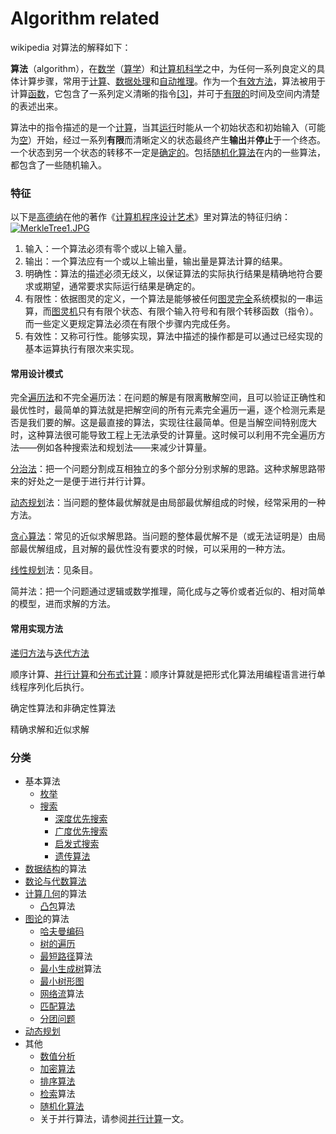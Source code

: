 # Algorithm related

wikipedia 对算法的解释如下：

**算法**（algorithm），在[数学](https://zh.wikipedia.org/wiki/%E6%95%B8%E5%AD%B8)（[算学](https://zh.wikipedia.org/wiki/%E7%AE%97%E5%AD%B8)）和[计算机科学](https://zh.wikipedia.org/wiki/%E9%9B%BB%E8%85%A6%E7%A7%91%E5%AD%B8)之中，为任何一系列良定义的具体计算步骤，常用于[计算](https://zh.wikipedia.org/wiki/%E8%A8%88%E7%AE%97)、[数据处理](https://zh.wikipedia.org/w/index.php?title=%E6%95%B8%E6%93%9A%E8%99%95%E7%90%86&action=edit&redlink=1)和[自动推理](https://zh.wikipedia.org/wiki/%E8%87%AA%E5%8A%A8%E6%8E%A8%E7%90%86)。作为一个[有效方法](https://zh.wikipedia.org/w/index.php?title=%E6%9C%89%E6%95%88%E6%96%B9%E6%B3%95&action=edit&redlink=1)，算法被用于计算[函数](https://zh.wikipedia.org/wiki/%E5%87%BD%E6%95%B8)，它包含了一系列定义清晰的指令[\[3\]](https://zh.wikipedia.org/wiki/%E7%AE%97%E6%B3%95#cite_note-3)，并可于[有限的](https://zh.wiktionary.org/wiki/Special:Search/%E6%9C%89%E9%99%90%E7%9A%84)时间及空间内清楚的表述出来。

算法中的指令描述的是一个[计算](https://zh.wikipedia.org/wiki/%E8%A8%88%E7%AE%97)，当其[运行](https://zh.wikipedia.org/w/index.php?title=%E5%9F%B7%E8%A1%8C&action=edit&redlink=1)时能从一个初始状态和初始输入（可能为[空](https://zh.wikipedia.org/wiki/%E7%A9%BA%E5%AD%97%E5%85%83%E4%B8%B2)）开始，经过一系列**有限**而清晰定义的状态最终产生**输出**并**停止**于一个终态。一个状态到另一个状态的转移不一定是[确定的](https://zh.wikipedia.org/wiki/%E7%A1%AE%E5%AE%9A%E6%80%A7%E7%AE%97%E6%B3%95)。包括[随机化算法](https://zh.wikipedia.org/wiki/%E9%9A%A8%E6%A9%9F%E5%8C%96%E7%AE%97%E6%B3%95)在内的一些算法，都包含了一些随机输入。

### 特征

以下是[高德纳](https://zh.wikipedia.org/wiki/%E9%AB%98%E5%BE%B7%E7%BA%B3)在他的著作《[计算机程序设计艺术](https://zh.wikipedia.org/wiki/%E8%AE%A1%E7%AE%97%E6%9C%BA%E7%A8%8B%E5%BA%8F%E8%AE%BE%E8%AE%A1%E8%89%BA%E6%9C%AF)》里对算法的特征归纳：[![MerkleTree1.JPG](https://upload.wikimedia.org/wikipedia/commons/thumb/1/12/MerkleTree1.JPG/200px-MerkleTree1.JPG)](https://zh.wikipedia.org/wiki/File:MerkleTree1.JPG)

1. 输入：一个算法必须有零个或以上输入量。
2. 输出：一个算法应有一个或以上输出量，输出量是算法计算的结果。
3. 明确性：算法的描述必须无歧义，以保证算法的实际执行结果是精确地符合要求或期望，通常要求实际运行结果是确定的。
4. 有限性：依据图灵的定义，一个算法是能够被任何[图灵完全](https://zh.wikipedia.org/wiki/%E5%9B%BE%E7%81%B5%E5%AE%8C%E5%85%A8)系统模拟的一串运算，而[图灵机](https://zh.wikipedia.org/wiki/%E5%9C%96%E9%9D%88%E6%A9%9F)只有有限个状态、有限个输入符号和有限个转移函数（指令）。而一些定义更规定算法必须在有限个步骤内完成任务。
5. 有效性：又称可行性。能够实现，算法中描述的操作都是可以通过已经实现的基本运算执行有限次来实现。

#### 常用设计模式

完全[遍历法](https://zh.wikipedia.org/w/index.php?title=%E9%81%8D%E6%AD%B7%E6%B3%95&action=edit&redlink=1)和不完全遍历法：在问题的解是有限离散解空间，且可以验证正确性和最优性时，最简单的算法就是把解空间的所有元素完全遍历一遍，逐个检测元素是否是我们要的解。这是最直接的算法，实现往往最简单。但是当解空间特别庞大时，这种算法很可能导致工程上无法承受的计算量。这时候可以利用不完全遍历方法——例如各种搜索法和规划法——来减少计算量。

[分治法](https://zh.wikipedia.org/wiki/%E5%88%86%E6%B2%BB%E6%B3%95)：把一个问题分割成互相独立的多个部分分别求解的思路。这种求解思路带来的好处之一是便于进行并行计算。

[动态规划](https://zh.wikipedia.org/wiki/%E5%8A%A8%E6%80%81%E8%A7%84%E5%88%92)法：当问题的整体最优解就是由局部最优解组成的时候，经常采用的一种方法。

[贪心算法](https://zh.wikipedia.org/wiki/%E8%B4%AA%E5%BF%83%E6%B3%95)：常见的近似求解思路。当问题的整体最优解不是（或无法证明是）由局部最优解组成，且对解的最优性没有要求的时候，可以采用的一种方法。

[线性规划](https://zh.wikipedia.org/wiki/%E7%BA%BF%E6%80%A7%E8%A7%84%E5%88%92)法：见条目。

简并法：把一个问题通过逻辑或数学推理，简化成与之等价或者近似的、相对简单的模型，进而求解的方法。

#### 常用实现方法

[递归方法](https://zh.wikipedia.org/wiki/%E9%80%92%E5%BD%92)与[迭代方法](https://zh.wikipedia.org/wiki/%E8%BF%AD%E4%BB%A3)

顺序计算、[并行计算](https://zh.wikipedia.org/wiki/%E5%B9%B6%E8%A1%8C%E8%AE%A1%E7%AE%97)和[分布式计算](https://zh.wikipedia.org/wiki/%E5%88%86%E5%B8%83%E5%BC%8F%E8%AE%A1%E7%AE%97)：顺序计算就是把形式化算法用编程语言进行单线程序列化后执行。

确定性算法和非确定性算法

精确求解和近似求解

### 分类



* 基本算法
  * [枚举](https://zh.wikipedia.org/wiki/%E6%9E%9A%E4%B8%BE)
  * [搜索](https://zh.wikipedia.org/wiki/%E6%90%9C%E7%B4%A2_%28%E8%AE%A1%E7%AE%97%E6%9C%BA%29)
    * [深度优先搜索](https://zh.wikipedia.org/wiki/%E6%B7%B1%E5%BA%A6%E4%BC%98%E5%85%88%E6%90%9C%E7%B4%A2)
    * [广度优先搜索](https://zh.wikipedia.org/wiki/%E5%B9%BF%E5%BA%A6%E4%BC%98%E5%85%88%E6%90%9C%E7%B4%A2)
    * [启发式搜索](https://zh.wikipedia.org/wiki/%E5%90%AF%E5%8F%91%E5%BC%8F%E6%90%9C%E7%B4%A2)
    * [遗传算法](https://zh.wikipedia.org/wiki/%E9%81%97%E4%BC%A0%E7%AE%97%E6%B3%95)
* [数据结构](https://zh.wikipedia.org/wiki/%E6%95%B0%E6%8D%AE%E7%BB%93%E6%9E%84)的算法
* [数论与代数算法](https://zh.wikipedia.org/w/index.php?title=%E6%95%B0%E8%AE%BA%E4%B8%8E%E4%BB%A3%E6%95%B0%E7%AE%97%E6%B3%95&action=edit&redlink=1)
* [计算几何](https://zh.wikipedia.org/wiki/%E8%AE%A1%E7%AE%97%E5%87%A0%E4%BD%95)的算法
  * [凸包](https://zh.wikipedia.org/wiki/%E5%87%B8%E5%8C%85)算法
* [图论](https://zh.wikipedia.org/wiki/%E5%9B%BE%E8%AE%BA)的算法
  * [哈夫曼编码](https://zh.wikipedia.org/wiki/%E5%93%88%E5%A4%AB%E6%9B%BC%E7%BC%96%E7%A0%81)
  * [树的遍历](https://zh.wikipedia.org/wiki/%E6%A0%91%E7%9A%84%E9%81%8D%E5%8E%86)
  * [最短路径](https://zh.wikipedia.org/wiki/%E6%9C%80%E7%9F%AD%E8%B7%AF%E5%BE%84)算法
  * [最小生成树](https://zh.wikipedia.org/wiki/%E6%9C%80%E5%B0%8F%E7%94%9F%E6%88%90%E6%A0%91)算法
  * [最小树形图](https://zh.wikipedia.org/w/index.php?title=%E6%9C%80%E5%B0%8F%E6%A0%91%E5%BD%A2%E5%9B%BE&action=edit&redlink=1)
  * [网络流](https://zh.wikipedia.org/wiki/%E7%BD%91%E7%BB%9C%E6%B5%81)算法
  * [匹配算法](https://zh.wikipedia.org/w/index.php?title=%E5%8C%B9%E9%85%8D%E7%AE%97%E6%B3%95&action=edit&redlink=1)
  * [分团问题](https://zh.wikipedia.org/wiki/%E5%88%86%E5%9C%98%E5%95%8F%E9%A1%8C)
* [动态规划](https://zh.wikipedia.org/wiki/%E5%8A%A8%E6%80%81%E8%A7%84%E5%88%92)
* 其他
  * [数值分析](https://zh.wikipedia.org/wiki/%E6%95%B0%E5%80%BC%E5%88%86%E6%9E%90)
  * [加密算法](https://zh.wikipedia.org/wiki/%E5%8A%A0%E5%AF%86%E7%AE%97%E6%B3%95)
  * [排序算法](https://zh.wikipedia.org/wiki/%E6%8E%92%E5%BA%8F%E7%AE%97%E6%B3%95)
  * [检索](https://zh.wikipedia.org/wiki/%E6%AA%A2%E7%B4%A2)算法
  * [随机化算法](https://zh.wikipedia.org/wiki/%E9%9A%8F%E6%9C%BA%E5%8C%96%E7%AE%97%E6%B3%95)
  * 关于并行算法，请参阅[并行计算](https://zh.wikipedia.org/wiki/%E5%B9%B6%E8%A1%8C%E8%AE%A1%E7%AE%97)一文。

